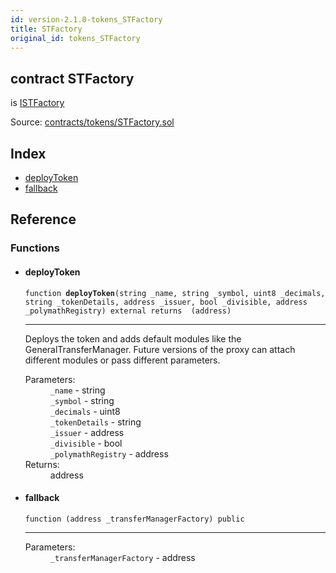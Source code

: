 ```yaml
---
id: version-2.1.0-tokens_STFactory
title: STFactory
original_id: tokens_STFactory
---
```


<div class="contract-doc"><div class="contract"><h2 class="contract-header"><span class="contract-kind">contract</span> STFactory</h2><p class="base-contracts"><span>is</span> <a href="interfaces_ISTFactory.html">ISTFactory</a></p><div class="source">Source: <a href="https://github.com/PolymathNetwork/polymath-core/blob/v2.1.0/contracts/tokens/STFactory.sol" target="_blank">contracts/tokens/STFactory.sol</a></div></div><div class="index"><h2>Index</h2><ul><li><a href="tokens_STFactory.html#deployToken">deployToken</a></li><li><a href="tokens_STFactory.html#">fallback</a></li></ul></div><div class="reference"><h2>Reference</h2><div class="functions"><h3>Functions</h3><ul><li><div class="item function"><span id="deployToken" class="anchor-marker"></span><h4 class="name">deployToken</h4><div class="body"><code class="signature">function <strong>deployToken</strong><span>(string _name, string _symbol, uint8 _decimals, string _tokenDetails, address _issuer, bool _divisible, address _polymathRegistry) </span><span>external </span><span>returns  (address) </span></code><hr/><div class="description"><p>Deploys the token and adds default modules like the GeneralTransferManager. Future versions of the proxy can attach different modules or pass different parameters.</p></div><dl><dt><span class="label-parameters">Parameters:</span></dt><dd><div><code>_name</code> - string</div><div><code>_symbol</code> - string</div><div><code>_decimals</code> - uint8</div><div><code>_tokenDetails</code> - string</div><div><code>_issuer</code> - address</div><div><code>_divisible</code> - bool</div><div><code>_polymathRegistry</code> - address</div></dd><dt><span class="label-return">Returns:</span></dt><dd>address</dd></dl></div></div></li><li><div class="item function"><span id="fallback" class="anchor-marker"></span><h4 class="name">fallback</h4><div class="body"><code class="signature">function <strong></strong><span>(address _transferManagerFactory) </span><span>public </span></code><hr/><dl><dt><span class="label-parameters">Parameters:</span></dt><dd><div><code>_transferManagerFactory</code> - address</div></dd></dl></div></div></li></ul></div></div></div>
